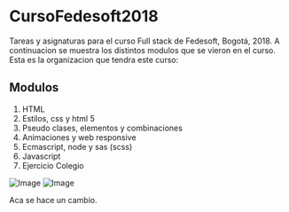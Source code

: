 # CursoFedesoft2018
Tareas y asignaturas para el curso Full stack de Fedesoft, Bogotá, 2018. A continuacion se muestra los distintos modulos que se vieron en el curso. Esta es la organizacion que tendra este curso: 
## Modulos

1. HTML
2. Estilos, css y html 5
3. Pseudo clases, elementos y combinaciones
4. Animaciones y web responsive
5. Ecmascript, node y sas (scss)
6. Javascript
7. Ejercicio Colegio

![Image](https://www.hindilearn.in/images1/html.png)
![Image](https://cms-assets.tutsplus.com/uploads/users/71/courses/1040/preview_image/css-1.png)

Aca se hace un cambio.